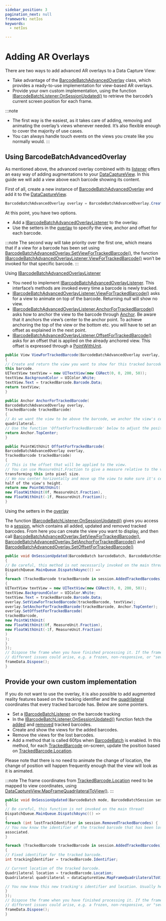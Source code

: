 ```yaml
---
sidebar_position: 3
pagination_next: null
framework: netIos
keywords:
  - netIos

---
```


# Adding AR Overlays

There are two ways to add advanced AR overlays to a Data Capture View:

- Take advantage of the [BarcodeBatchAdvancedOverlay](https://docs.scandit.com/7.6/data-capture-sdk/dotnet.ios/barcode-capture/api/ui/barcode-batch-advanced-overlay.html#class-scandit.datacapture.barcode.batch.ui.BarcodeBatchAdvancedOverlay) class, which provides a ready-to-use implementation for view-based AR overlays.
- Provide your own custom implementation, using the function [IBarcodeBatchListener.OnSessionUpdated()](https://docs.scandit.com/7.6/data-capture-sdk/dotnet.ios/barcode-capture/api/barcode-batch-listener.html#method-scandit.datacapture.barcode.batch.IBarcodeBatchListener.OnSessionUpdated) to retrieve the barcode’s current screen position for each frame.

:::note

- The first way is the easiest, as it takes care of adding, removing and animating the overlay’s views whenever needed. It’s also flexible enough to cover the majority of use cases.
- You can always handle touch events on the views you create like you normally would.
  :::

## Using BarcodeBatchAdvancedOverlay

As mentioned above, the advanced overlay combined with its [listener](https://docs.scandit.com/7.6/data-capture-sdk/dotnet.ios/barcode-capture/api/ui/barcode-batch-advanced-overlay-listener.html#interface-scandit.datacapture.barcode.batch.ui.IBarcodeBatchAdvancedOverlayListener) offers an easy way of adding augmentations to your [DataCaptureView](https://docs.scandit.com/7.6/data-capture-sdk/dotnet.ios/core/api/ui/data-capture-view.html#class-scandit.datacapture.core.ui.DataCaptureView). In this guide we will add a view above each barcode showing its content.

First of all, create a new instance of [BarcodeBatchAdvancedOverlay](https://docs.scandit.com/7.6/data-capture-sdk/dotnet.ios/barcode-capture/api/ui/barcode-batch-advanced-overlay.html#class-scandit.datacapture.barcode.batch.ui.BarcodeBatchAdvancedOverlay) and add it to the [DataCaptureView](https://docs.scandit.com/7.6/data-capture-sdk/dotnet.ios/core/api/ui/data-capture-view.html#class-scandit.datacapture.core.ui.DataCaptureView).

```csharp
BarcodeBatchAdvancedOverlay overlay = BarcodeBatchAdvancedOverlay.Create(barcodeBatch, dataCaptureView);
```

At this point, you have two options.

- Add a [IBarcodeBatchAdvancedOverlayListener](https://docs.scandit.com/7.6/data-capture-sdk/dotnet.ios/barcode-capture/api/ui/barcode-batch-advanced-overlay-listener.html#interface-scandit.datacapture.barcode.batch.ui.IBarcodeBatchAdvancedOverlayListener) to the overlay.
- Use the setters in the [overlay](https://docs.scandit.com/7.6/data-capture-sdk/dotnet.ios/barcode-capture/api/ui/barcode-batch-advanced-overlay.html#class-scandit.datacapture.barcode.batch.ui.BarcodeBatchAdvancedOverlay) to specify the view, anchor and offset for each barcode.

:::note
The second way will take priority over the first one, which means that if a view for a barcode has been set using [BarcodeBatchAdvancedOverlay.SetViewForTrackedBarcode()](https://docs.scandit.com/7.6/data-capture-sdk/dotnet.ios/barcode-capture/api/ui/barcode-batch-advanced-overlay.html#method-scandit.datacapture.barcode.batch.ui.BarcodeBatchAdvancedOverlay.SetViewForTrackedBarcode), the function [IBarcodeBatchAdvancedOverlayListener.ViewForTrackedBarcode()](https://docs.scandit.com/7.6/data-capture-sdk/dotnet.ios/barcode-capture/api/ui/barcode-batch-advanced-overlay-listener.html#method-scandit.datacapture.barcode.batch.ui.IBarcodeBatchAdvancedOverlayListener.ViewForTrackedBarcode) won’t be invoked for that specific barcode.
:::

Using [IBarcodeBatchAdvancedOverlayListener](https://docs.scandit.com/7.6/data-capture-sdk/dotnet.ios/barcode-capture/api/ui/barcode-batch-advanced-overlay-listener.html#interface-scandit.datacapture.barcode.batch.ui.IBarcodeBatchAdvancedOverlayListener)

- You need to implement [IBarcodeBatchAdvancedOverlayListener](https://docs.scandit.com/7.6/data-capture-sdk/dotnet.ios/barcode-capture/api/ui/barcode-batch-advanced-overlay-listener.html#interface-scandit.datacapture.barcode.batch.ui.IBarcodeBatchAdvancedOverlayListener). This interface’s methods are invoked every time a barcode is newly tracked.
- [IBarcodeBatchAdvancedOverlayListener.ViewForTrackedBarcode()](https://docs.scandit.com/7.6/data-capture-sdk/dotnet.ios/barcode-capture/api/ui/barcode-batch-advanced-overlay-listener.html#method-scandit.datacapture.barcode.batch.ui.IBarcodeBatchAdvancedOverlayListener.ViewForTrackedBarcode) asks for a view to animate on top of the barcode. Returning _null_ will show no view.
- [IBarcodeBatchAdvancedOverlayListener.AnchorForTrackedBarcode()](https://docs.scandit.com/7.6/data-capture-sdk/dotnet.ios/barcode-capture/api/ui/barcode-batch-advanced-overlay-listener.html#method-scandit.datacapture.barcode.batch.ui.IBarcodeBatchAdvancedOverlayListener.AnchorForTrackedBarcode) asks how to anchor the view to the barcode through [Anchor](https://docs.scandit.com/7.6/data-capture-sdk/dotnet.ios/core/api/anchor.html#enum-scandit.datacapture.core.Anchor). Be aware that it anchors the view’s center to the anchor point. To achieve anchoring the top of the view or the bottom etc. you will have to set an offset as explained in the next point.
- [IBarcodeBatchAdvancedOverlayListener.OffsetForTrackedBarcode()](https://docs.scandit.com/7.6/data-capture-sdk/dotnet.ios/barcode-capture/api/ui/barcode-batch-advanced-overlay-listener.html#method-scandit.datacapture.barcode.batch.ui.IBarcodeBatchAdvancedOverlayListener.OffsetForTrackedBarcode) asks for an offset that is applied on the already anchored view. This offset is expressed through a [PointWithUnit](https://docs.scandit.com/7.6/data-capture-sdk/dotnet.ios/core/api/common.html#struct-scandit.datacapture.core.PointWithUnit).

```csharp
public View ViewForTrackedBarcode(BarcodeBatchAdvancedOverlay overlay, TrackedBarcode trackedBarcode)
{
// Create and return the view you want to show for this tracked barcode. You can also return null, to have no view for
this barcode.
UITextView textView = new UITextView(new CGRect(0, 0, 200, 50));
textView.BackgroundColor = UIColor.White;
textView.Text = trackedBarcode.Barcode.Data;
return textView;
}

public Anchor AnchorForTrackedBarcode(
BarcodeBatchAdvancedOverlay overlay,
TrackedBarcode trackedBarcode)
{
// As we want the view to be above the barcode, we anchor the view's center to the top-center of the barcode
quadrilateral.
// Use the function 'OffsetForTrackedBarcode' below to adjust the position of the view by providing an offset.
return Anchor.TopCenter;
}

public PointWithUnit OffsetForTrackedBarcode(
BarcodeBatchAdvancedOverlay overlay,
TrackedBarcode trackedBarcode)
{
// This is the offset that will be applied to the view.
// You can use MeasureUnit.Fraction to give a measure relative to the view itself, the sdk will take care of
transforming this into pixel size.
// We now center horizontally and move up the view to make sure it's centered and above the barcode quadrilateral by
half of the view's height.
return new PointWithUnit(
new FloatWithUnit(0f, MeasureUnit.Fraction),
new FloatWithUnit(-1f, MeasureUnit.Fraction));
}
```

Using the setters in the [overlay](https://docs.scandit.com/7.6/data-capture-sdk/dotnet.ios/barcode-capture/api/ui/barcode-batch-advanced-overlay.html#class-scandit.datacapture.barcode.batch.ui.BarcodeBatchAdvancedOverlay)

The function [IBarcodeBatchListener.OnSessionUpdated()](https://docs.scandit.com/7.6/data-capture-sdk/dotnet.ios/barcode-capture/api/barcode-batch-listener.html#method-scandit.datacapture.barcode.batch.IBarcodeBatchListener.OnSessionUpdated) gives you access to a [session](https://docs.scandit.com/7.6/data-capture-sdk/dotnet.ios/barcode-capture/api/barcode-batch-session.html#class-scandit.datacapture.barcode.batch.BarcodeBatchSession), which contains all added, updated and removed tracked barcodes. From here you can create the view you want to display, and then call [BarcodeBatchAdvancedOverlay.SetViewForTrackedBarcode()](https://docs.scandit.com/7.6/data-capture-sdk/dotnet.ios/barcode-capture/api/ui/barcode-batch-advanced-overlay.html#method-scandit.datacapture.barcode.batch.ui.BarcodeBatchAdvancedOverlay.SetViewForTrackedBarcode), [BarcodeBatchAdvancedOverlay.SetAnchorForTrackedBarcode()](https://docs.scandit.com/7.6/data-capture-sdk/dotnet.ios/barcode-capture/api/ui/barcode-batch-advanced-overlay.html#method-scandit.datacapture.barcode.batch.ui.BarcodeBatchAdvancedOverlay.SetAnchorForTrackedBarcode) and [BarcodeBatchAdvancedOverlay.SetOffsetForTrackedBarcode()](https://docs.scandit.com/7.6/data-capture-sdk/dotnet.ios/barcode-capture/api/ui/barcode-batch-advanced-overlay.html#method-scandit.datacapture.barcode.batch.ui.BarcodeBatchAdvancedOverlay.SetOffsetForTrackedBarcode)

```csharp
public void OnSessionUpdated(BarcodeBatch barcodeBatch, BarcodeBatchSession session, IFrameData frameData)
{
// Be careful, this method is not necessarily invoked on the main thread!
DispatchQueue.MainQueue.DispatchAsync(() =>
{
foreach (TrackedBarcode trackedBarcode in session.AddedTrackedBarcodes)
{
UITextView textView = new UITextView(new CGRect(0, 0, 200, 50));
textView.BackgroundColor = UIColor.White;
textView.Text = trackedBarcode.Barcode.Data;
overlay.SetViewForTrackedBarcode(trackedBarcode, textView);
overlay.SetAnchorForTrackedBarcode(trackedBarcode, Anchor.TopCenter);
overlay.SetOffsetForTrackedBarcode(
trackedBarcode,
new PointWithUnit(
new FloatWithUnit(0f, MeasureUnit.Fraction),
new FloatWithUnit(-1f, MeasureUnit.Fraction)
)
);
}
});
// Dispose the frame when you have finished processing it. If the frame is not properly disposed,
// different issues could arise, e.g. a frozen, non-responsive, or "severely stuttering" video feed.
frameData.Dispose();
}
```

## Provide your own custom implementation

If you do not want to use the overlay, it is also possible to add augmented reality features based on the tracking identifier and the [quadrilateral](https://docs.scandit.com/7.6/data-capture-sdk/dotnet.ios/core/api/common.html#struct-scandit.datacapture.core.Quadrilateral) coordinates that every tracked barcode has. Below are some pointers.

- Set a [IBarcodeBatchListener](https://docs.scandit.com/7.6/data-capture-sdk/dotnet.ios/barcode-capture/api/barcode-batch-listener.html#interface-scandit.datacapture.barcode.batch.IBarcodeBatchListener) on the barcode tracking
- In the [IBarcodeBatchListener.OnSessionUpdated()](https://docs.scandit.com/7.6/data-capture-sdk/dotnet.ios/barcode-capture/api/barcode-batch-listener.html#method-scandit.datacapture.barcode.batch.IBarcodeBatchListener.OnSessionUpdated) function fetch the [added](https://docs.scandit.com/7.6/data-capture-sdk/dotnet.ios/barcode-capture/api/barcode-batch-session.html#property-scandit.datacapture.barcode.batch.BarcodeBatchSession.AddedTrackedBarcodes) and [removed](https://docs.scandit.com/7.6/data-capture-sdk/dotnet.ios/barcode-capture/api/barcode-batch-session.html#property-scandit.datacapture.barcode.batch.BarcodeBatchSession.RemovedTrackedBarcodes) tracked barcodes.
- Create and show the views for the added barcodes.
- Remove the views for the lost barcodes.
- Add a method that is called 60fps when [BarcodeBatch](https://docs.scandit.com/7.6/data-capture-sdk/dotnet.ios/barcode-capture/api/barcode-batch.html#class-scandit.datacapture.barcode.batch.BarcodeBatch) is enabled. In this method, for each [TrackedBarcode](https://docs.scandit.com/7.6/data-capture-sdk/dotnet.ios/barcode-capture/api/tracked-barcode.html#class-scandit.datacapture.barcode.batch.TrackedBarcode) on-screen, update the position based on [TrackedBarcode.Location](https://docs.scandit.com/7.6/data-capture-sdk/dotnet.ios/barcode-capture/api/tracked-barcode.html#property-scandit.datacapture.barcode.batch.TrackedBarcode.Location).

Please note that there is no need to animate the change of location, the change of position will happen frequently enough that the view will look as it is animated.

:::note
The frame coordinates from [TrackedBarcode.Location](https://docs.scandit.com/7.6/data-capture-sdk/dotnet.ios/barcode-capture/api/tracked-barcode.html#property-scandit.datacapture.barcode.batch.TrackedBarcode.Location) need to be mapped to view coordinates, using [DataCaptureView.MapFrameQuadrilateralToView()](https://docs.scandit.com/7.6/data-capture-sdk/dotnet.ios/core/api/ui/data-capture-view.html#method-scandit.datacapture.core.ui.DataCaptureView.MapFrameQuadrilateralToView).
:::

```csharp
public void OnSessionUpdated(BarcodeBatch mode, BarcodeBatchSession session, IFrameData frameData)
{
// Be careful, this function is not invoked on the main thread!
DispatchQueue.MainQueue.DispatchAsync(() =>
{
foreach (int lostTrackIdentifier in session.RemovedTrackedBarcodes) {
// You now know the identifier of the tracked barcode that has been lost. Usually here you would remove the views
associated.
}

foreach (TrackedBarcode trackedBarcode in session.AddedTrackedBarcodes)
{
// Fixed identifier for the tracked barcode.
int trackingIdentifier = trackedBarcode.Identifier;

// Current location of the tracked barcode.
Quadrilateral location = trackedBarcode.Location;
Quadrilateral quadrilateral = dataCaptureView.MapFrameQuadrilateralToView(location);

// You now know this new tracking's identifier and location. Usually here you would create and show the views.
}
});
// Dispose the frame when you have finished processing it. If the frame is not properly disposed,
// different issues could arise, e.g. a frozen, non-responsive, or "severely stuttering" video feed.
frameData.Dispose();
}
```
